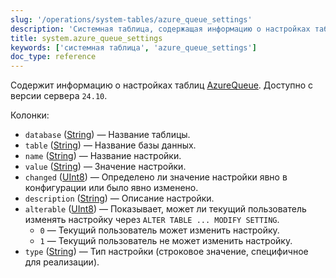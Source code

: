 ```yaml
---
slug: '/operations/system-tables/azure_queue_settings'
description: 'Системная таблица, содержащая информацию о настройках таблиц AzureQueue.'
title: system.azure_queue_settings
keywords: ['системная таблица', 'azure_queue_settings']
doc_type: reference
---
```

Содержит информацию о настройках таблиц [AzureQueue](../../engines/table-engines/integrations/azure-queue.md). Доступно с версии сервера `24.10`.

Колонки:

- `database` ([String](../../sql-reference/data-types/string.md)) — Название таблицы.
- `table` ([String](../../sql-reference/data-types/string.md)) — Название базы данных.
- `name` ([String](../../sql-reference/data-types/string.md)) — Название настройки.
- `value` ([String](../../sql-reference/data-types/string.md)) — Значение настройки.
- `changed` ([UInt8](/sql-reference/data-types/int-uint#integer-ranges)) — Определено ли значение настройки явно в конфигурации или было явно изменено.
- `description` ([String](../../sql-reference/data-types/string.md)) — Описание настройки.
- `alterable` ([UInt8](/sql-reference/data-types/int-uint#integer-ranges)) — Показывает, может ли текущий пользователь изменять настройку через `ALTER TABLE ... MODIFY SETTING`.
  - `0` — Текущий пользователь может изменить настройку.
  - `1` — Текущий пользователь не может изменить настройку.
- `type` ([String](../../sql-reference/data-types/string.md)) — Тип настройки (строковое значение, специфичное для реализации).